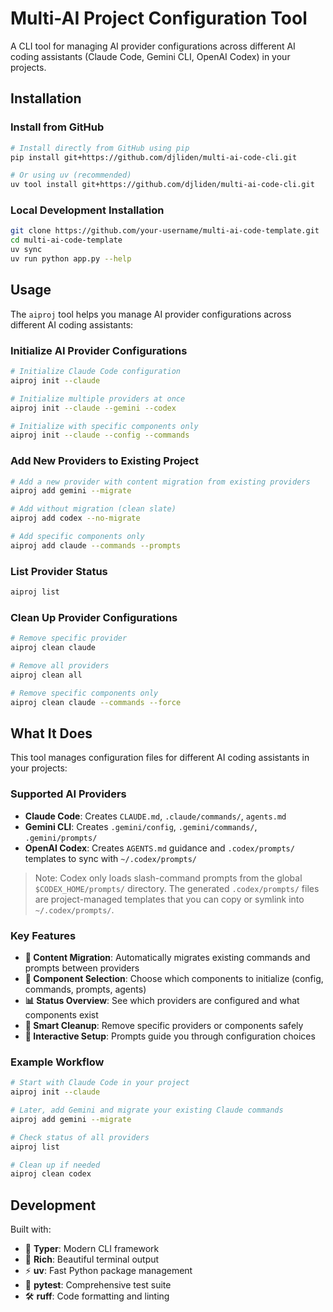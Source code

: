 # Multi-AI Project Configuration Tool

A CLI tool for managing AI provider configurations across different AI coding assistants (Claude Code, Gemini CLI, OpenAI Codex) in your projects.

## Installation

### Install from GitHub
```bash
# Install directly from GitHub using pip
pip install git+https://github.com/djliden/multi-ai-code-cli.git

# Or using uv (recommended)
uv tool install git+https://github.com/djliden/multi-ai-code-cli.git
```

### Local Development Installation
```bash
git clone https://github.com/your-username/multi-ai-code-template.git
cd multi-ai-code-template
uv sync
uv run python app.py --help
```

## Usage

The `aiproj` tool helps you manage AI provider configurations across different AI coding assistants:

### Initialize AI Provider Configurations
```bash
# Initialize Claude Code configuration
aiproj init --claude

# Initialize multiple providers at once
aiproj init --claude --gemini --codex

# Initialize with specific components only
aiproj init --claude --config --commands
```

### Add New Providers to Existing Project
```bash
# Add a new provider with content migration from existing providers
aiproj add gemini --migrate

# Add without migration (clean slate)
aiproj add codex --no-migrate

# Add specific components only
aiproj add claude --commands --prompts
```

### List Provider Status
```bash
aiproj list
```

### Clean Up Provider Configurations
```bash
# Remove specific provider
aiproj clean claude

# Remove all providers
aiproj clean all

# Remove specific components only
aiproj clean claude --commands --force
```

## What It Does

This tool manages configuration files for different AI coding assistants in your projects:

### Supported AI Providers

- **Claude Code**: Creates `CLAUDE.md`, `.claude/commands/`, `agents.md`
- **Gemini CLI**: Creates `.gemini/config`, `.gemini/commands/`, `.gemini/prompts/`
- **OpenAI Codex**: Creates `AGENTS.md` guidance and `.codex/prompts/` templates to sync with `~/.codex/prompts/`

> Note: Codex only loads slash-command prompts from the global `$CODEX_HOME/prompts/` directory. The generated `.codex/prompts/` files are project-managed templates that you can copy or symlink into `~/.codex/prompts/`.

### Key Features

- **🔄 Content Migration**: Automatically migrates existing commands and prompts between providers
- **🎯 Component Selection**: Choose which components to initialize (config, commands, prompts, agents)
- **📊 Status Overview**: See which providers are configured and what components exist
- **🧹 Smart Cleanup**: Remove specific providers or components safely
- **🚀 Interactive Setup**: Prompts guide you through configuration choices

### Example Workflow

```bash
# Start with Claude Code in your project
aiproj init --claude

# Later, add Gemini and migrate your existing Claude commands
aiproj add gemini --migrate

# Check status of all providers
aiproj list

# Clean up if needed
aiproj clean codex
```

## Development

Built with:
- 🔧 **Typer**: Modern CLI framework
- 🎨 **Rich**: Beautiful terminal output
- ⚡ **uv**: Fast Python package management
- 🧪 **pytest**: Comprehensive test suite
- 🛠️ **ruff**: Code formatting and linting
